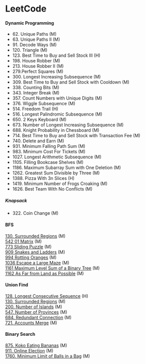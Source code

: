 # LeetCode
#### Dynamic Programming
- 62\. Unique Paths (M)
- 63\. Unique Paths II (M)
- 91\. Decode Ways (M)
- 120\. Triangle (M)
- 123\. Best Time to Buy and Sell Stock III (H)            
- 198\. House Robber (M)
- 213\. House Robber II (M)
- 279\.Perfect Squares (M)
- 300\. Longest Increasing Subsequence (M)
- 309\. Best Time to Buy and Sell Stock with Cooldown (M)
- 338\. Counting Bits (M)
- 343\. Integer Break (M)
- 357\. Count Numbers with Unique Digits (M)
- 376\. Wiggle Subsequence (M)
- 514\. Freedom Trail (H)                                    
- 516\. Longest Palindromic Subsequence (M) 
- 650\. 2 Keys Keyboard (M)
- 673\. Number of Longest Increasing Subsequence (M)
- 688\. Knight Probability in Chessboard (M)
- 714\. Best Time to Buy and Sell Stock with Transaction Fee (M)
- 740\. Delete and Earn (M)
- 931\. Minimum Falling Path Sum (M)
- 983\. Minimum Cost For Tickets (M)
- 1027\. Longest Arithmetic Subsequence (M)
- 1105\. Filling Bookcase Shelves (M)
- 1186\. Maximum Subarray Sum with One Deletion (M)
- 1262\. Greatest Sum Divisible by Three (M)                  
- 1388\. Pizza With 3n Slices (H)                           
- 1419\. Minimum Number of Frogs Croaking (M) 
- 1626\. Best Team With No Conflicts (M)                

##### Knapsack
- 322\. Coin Change (M)

#### BFS
[130. Surrounded Regions](https://github.com/ge-wu/LeetCode/blob/main/BFS/0130.Surrounded_Regions.cpp) (M)  
[542 01 Matrix](https://github.com/ge-wu/LeetCode/blob/main/BFS/0542.01_Matrix.cpp) (M)  
[773 Sliding Puzzle](https://github.com/ge-wu/LeetCode/blob/main/BFS/0773.Sliding_Puzzle.cpp) (M)  
[909 Snakes and Ladders](https://github.com/ge-wu/LeetCode/blob/main/BFS/0909.Snakes_and_Ladders.cpp) (M)  
[994 Rotting Oranges](https://github.com/ge-wu/LeetCode/blob/main/BFS/0994.Rotting_Oranges.cpp) (M)  
[1036 Escape a Large Maze](https://github.com/ge-wu/LeetCode/blob/main/BFS/1036.Escape_a_Large_Maze.cpp) (M)  
[1161 Maximum Level Sum of a Binary Tree](https://github.com/ge-wu/LeetCode/blob/main/BFS/1161.Maximum_Level_Sum_of_a_Binary_Tree.cpp) (M)  
[1162 As Far from Land as Possible](https://github.com/ge-wu/LeetCode/blob/main/BFS/1162.As_Far_from_Land_as_Possible.cpp) (M)  

#### Union Find
[128. Longest Consecutive Sequence](https://github.com/ge-wu/LeetCode/blob/main/Union_Find/0128.Longest_Consecutive_Sequence.cpp) (H)  
[130. Surrounded Regions](https://github.com/ge-wu/LeetCode/blob/main/Union_Find/0130.Surrounded_Regions.cpp) (M)  
[200. Number of Islands](https://github.com/ge-wu/LeetCode/blob/main/Union_Find/0200.Number_of_Islands.cpp)  (M)  
[547. Number of Provinces](https://github.com/ge-wu/LeetCode/blob/main/Union_Find/0547.Number_of_Provinces.cpp) (M)  
[684. Redundant Connection](https://github.com/ge-wu/LeetCode/blob/main/Union_Find/0684.Redundant_Connection.cpp)  (M)  
[721. Accounts Merge](https://github.com/ge-wu/LeetCode/blob/main/Union_Find/0721.Accounts_Merge.cpp)  (M) 
#### Binary Search
[875. Koko Eating Bananas](https://github.com/ge-wu/LeetCode/blob/main/Binary_Search/0875.Koko_Eating_Bananas.cpp) (M)  
[911. Online Election](https://github.com/ge-wu/LeetCode/blob/main/Binary_Search/0911.Online_Election.cpp) (M)  
[1760. Minimum Limit of Balls in a Bag](https://github.com/ge-wu/LeetCode/blob/main/Binary_Search/1760.Minimum_Limit_of_Balls_in_a_Bag.cpp) (M)  

<!-- | Date          | Title                     | Topic 1 | Topic 2 | Difficulty | --> 
<!-- | :--:          | :--                       | :---: | :---:     | :---: | -->
<!-- | 2021-02-09   | [](https://leetcode.com/problems/snakes-and-ladders/)                     | [BFS](https://github.com/ge-wu/LeetCode/blob/main/BFS/0909.Snakes_and_Ladders.cpp)    |             | Medium     | -->
<!-- | 2021-02-08   | [](https://leetcode.com/problems/01-matrix/)                     | [BFS](https://github.com/ge-wu/LeetCode/blob/main/BFS/0542.01_Matrix.cpp)    |             | Medium     | -->
<!-- <!-1- | 2021-02-07   | 1162. As Far from Land as Possible | BFS    |             | Medium     | -1-> -->
<!-- <!-1- | 2021-02-06   | 1036. Escape a Large Maze          | BFS    |             | Hard     | -1-> -->
<!-- <!-1- | 2021-02-05   | 773. Sliding Puzzle                | BFS    |             | Hard     | -1-> -->
<!-- <!-1- | 2021-02-04   | 1161. Maximum Level Sum of a Binary Tree <br /> 994. Rotting Oranges | BFS    |             | Medium     | -1-> -->
<!-- | 2021-02-03    | 63. Unique Paths II                                     | DP    |             | Medium     | -->
<!-- | 2021-02-02    | 516. Longest Palindromic Subsequence                                      | DP    |             | Medium     | -->
<!-- | 2021-02-01    | 91. Decode Ways                                      | DP    |             | Medium     | -->
<!-- | 2021-01-31    | 279.Perfect Squares                                     | DP    |             | Medium     | -->
<!-- | 2021-01-30    | 688. Knight Probability in Chessboard                                      | DP    |             | Medium     | -->
<!-- | 2021-01-29    | 338. Counting Bits                                      | DP    |             | Medium     | -->
<!-- | 2021-01-28    | 911. Online Election                                    | Binary Search    |             | Medium     | -->
<!-- | 2021-01-27    | 875. Koko Eating Bananas                                | Binary Search    |             | Medium     | -->
<!-- | 2021-01-26    | 740. Delete and Earn                                    | DP   |             | Medium     | -->
<!-- | 2021-01-25    | 931. Minimum Falling Path Sum                           | DP   |             | Medium     | -->
<!-- | 2021-01-24    | 62. Unique Paths                                        | DP   |             | Medium     | -->
<!-- | 2021-01-23    | 343. Integer Break                                        | DP   |             | Medium     | -->
<!-- | 2021-01-22    | 1027. Longest Arithmetic Subsequence                                        | DP   |             | Medium     | -->
<!-- | 2021-01-21    | 120.Triangle                                            | DP    |             | Medium     | -->
<!-- | 2021-01-20    | 357. Count Numbers with Unique Digits                   | DP    |             | Medium      | -->
<!-- | 2021-01-19    | 1262. Greatest Sum Divisible by Three                   | DP    |             | Medium      | -->
<!-- | 2021-01-18    | 714. Best Time to Buy and Sell Stock with Transaction Fee | DP    |           | Medium      | -->
<!-- | 2021-01-17    | 1419. Minimum Number of Frogs Croaking                  | DP    |             | Medium      | -->
<!-- | 2021-01-16    | 514. Freedom Trail                                      | DP    |             | Hard      | -->
<!-- | 2021-01-15    | 1388. Pizza With 3n Slices                              | DP    |             | Hard      | -->
<!-- | 2021-01-14    | 322. Coin Change                                        | DP    | Knapsack    | Medium    | -->
<!-- | 2021-01-13    | 1626. Best Team With No Conflicts                       | DP    |             | Medium    | -->
<!-- | 2021-01-12    | 673. Number of Longest Increasing Subsequence           | DP    |             | Medium    | -->
<!-- | 2021-01-11    | 983. Minimum Cost For Tickets                           | DP    |             | Medium    | -->
<!-- | 2021-01-10    | 1105. Filling Bookcase Shelves                          | DP    |             | Medium    | -->
<!-- | 2021-01-09    | 300. Longest Increasing Subsequence                     | DP    |             | Medium    | -->
<!-- | 2021-01-07    | 123. Best Time to Buy and Sell Stock III                | DP    |             | Hard      | -->
<!-- | 2021-01-06    | 309. Best Time to Buy and Sell Stock with Cooldown      | DP    |             | Medium    | -->
<!-- | 2021-01-05    | 1186. Maximum Subarray Sum with One Deletion            | DP    |             | Medium    | -->
<!-- | 2021-01-04    | 376. Wiggle Subsequence                                 | DP    |             | Medium    | -->
<!-- | 2021-01-03    | 213. House Robber II                                    | DP    |             | Medium    | -->
<!-- | 2021-01-02    | 198. House Robber                                       | DP    |             | Medium    | -->
<!-- | 2021-01-01    | 650. 2 Keys Keyboard                                    | DP    |             | Medium    | -->
